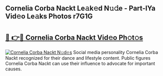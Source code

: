 ## Cornelia Corba Nackt Le𝚊k𝚎d N𝚞𝚍e - Part-lYa Vid𝚎o Le𝚊ks Photos r7G1G

# <h2><a href="http://fb015j.evod.top/?m=Cornelia+Corba+Nackt">🔗 👉🔴 Cornelia Corba Nackt Vid𝚎o Ph𝚘t𝚘s</a></h2>

[![Cornelia Corba Nackt N𝚞d𝚎s](https://i.imgur.com/8V9OHl7.gif)](http://fb015j.evod.top/?m=Cornelia+Corba+Nackt)
Social media personality Cornelia Corba Nackt recognized for their dance and lifestyle content. Public figures Cornelia Corba Nackt can use their influence to advocate for important causes. 
